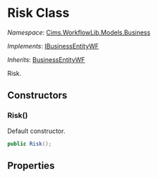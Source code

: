 # Risk Class 

*Namespace*: [Cims.WorkflowLib.Models.Business](Cims.WorkflowLib.Models.Business.md)

*Implements*: [IBusinessEntityWF](IBusinessEntityWF.md)

*Inherits*: [BusinessEntityWF](BusinessEntityWF.md)

Risk.

## Constructors 

### Risk()

Default constructor.

```C#
public Risk();
```

## Properties 

